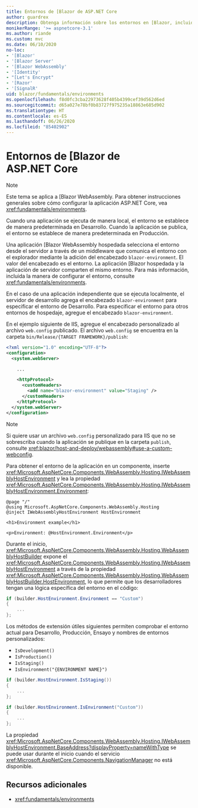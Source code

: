 ```yaml
---
title: Entornos de [Blazor de ASP.NET Core
author: guardrex
description: Obtenga información sobre los entornos en [Blazor, incluido cómo configurar el entorno de una aplicación [Blazor WebAssembly.
monikerRange: '>= aspnetcore-3.1'
ms.author: riande
ms.custom: mvc
ms.date: 06/10/2020
no-loc:
- '[Blazor'
- '[Blazor Server'
- '[Blazor WebAssembly'
- '[Identity'
- "[Let's Encrypt"
- '[Razor'
- '[SignalR'
uid: blazor/fundamentals/environments
ms.openlocfilehash: f8d0fc3cba22973628f405b4399cef39d562d6ed
ms.sourcegitcommit: d65a027e78bf0b83727f975235a18863e685d902
ms.translationtype: HT
ms.contentlocale: es-ES
ms.lasthandoff: 06/26/2020
ms.locfileid: "85402902"
---
```

# <a name="aspnet-core-blazor-environments"></a>Entornos de [Blazor de ASP.NET Core

> [!NOTE]
> Este tema se aplica a [Blazor WebAssembly. Para obtener instrucciones generales sobre cómo configurar la aplicación ASP.NET Core, vea <xref:fundamentals/environments>.

Cuando una aplicación se ejecuta de manera local, el entorno se establece de manera predeterminada en Desarrollo. Cuando la aplicación se publica, el entorno se establece de manera predeterminada en Producción.

Una aplicación [Blazor WebAssembly hospedada selecciona el entorno desde el servidor a través de un middleware que comunica el entorno con el explorador mediante la adición del encabezado `blazor-environment`. El valor del encabezado es el entorno. La aplicación [Blazor hospedada y la aplicación de servidor comparten el mismo entorno. Para más información, incluida la manera de configurar el entorno, consulte <xref:fundamentals/environments>.

En el caso de una aplicación independiente que se ejecuta localmente, el servidor de desarrollo agrega el encabezado `blazor-environment` para especificar el entorno de Desarrollo. Para especificar el entorno para otros entornos de hospedaje, agregue el encabezado `blazor-environment`.

En el ejemplo siguiente de IIS, agregue el encabezado personalizado al archivo `web.config` publicado. El archivo `web.config` se encuentra en la carpeta `bin/Release/{TARGET FRAMEWORK}/publish`:

```xml
<?xml version="1.0" encoding="UTF-8"?>
<configuration>
  <system.webServer>

    ...

    <httpProtocol>
      <customHeaders>
        <add name="blazor-environment" value="Staging" />
      </customHeaders>
    </httpProtocol>
  </system.webServer>
</configuration>
```

> [!NOTE]
> Si quiere usar un archivo `web.config` personalizado para IIS que no se sobrescriba cuando la aplicación se publique en la carpeta `publish`, consulte <xref:blazor/host-and-deploy/webassembly#use-a-custom-webconfig>.

Para obtener el entorno de la aplicación en un componente, inserte <xref:Microsoft.AspNetCore.Components.WebAssembly.Hosting.IWebAssemblyHostEnvironment> y lea la propiedad <xref:Microsoft.AspNetCore.Components.WebAssembly.Hosting.IWebAssemblyHostEnvironment.Environment>:

```razor
@page "/"
@using Microsoft.AspNetCore.Components.WebAssembly.Hosting
@inject IWebAssemblyHostEnvironment HostEnvironment

<h1>Environment example</h1>

<p>Environment: @HostEnvironment.Environment</p>
```

Durante el inicio, <xref:Microsoft.AspNetCore.Components.WebAssembly.Hosting.WebAssemblyHostBuilder> expone el <xref:Microsoft.AspNetCore.Components.WebAssembly.Hosting.IWebAssemblyHostEnvironment> a través de la propiedad <xref:Microsoft.AspNetCore.Components.WebAssembly.Hosting.WebAssemblyHostBuilder.HostEnvironment>, lo que permite que los desarrolladores tengan una lógica específica del entorno en el código:

```csharp
if (builder.HostEnvironment.Environment == "Custom")
{
    ...
};
```

Los métodos de extensión útiles siguientes permiten comprobar el entorno actual para Desarrollo, Producción, Ensayo y nombres de entornos personalizados:

* `IsDevelopment()`
* `IsProduction()`
* `IsStaging()`
* `IsEnvironment("{ENVIRONMENT NAME}")`

```csharp
if (builder.HostEnvironment.IsStaging())
{
    ...
};

if (builder.HostEnvironment.IsEnvironment("Custom"))
{
    ...
};
```

La propiedad <xref:Microsoft.AspNetCore.Components.WebAssembly.Hosting.IWebAssemblyHostEnvironment.BaseAddress?displayProperty=nameWithType> se puede usar durante el inicio cuando el servicio <xref:Microsoft.AspNetCore.Components.NavigationManager> no está disponible.

## <a name="additional-resources"></a>Recursos adicionales

* <xref:fundamentals/environments>
